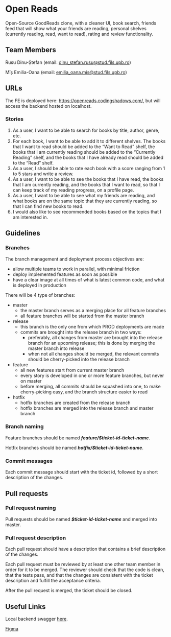 # Open Reads

Open-Source GoodReads clone, with a cleaner UI, book search, friends feed that will show what your friends are reading, personal shelves (currently reading, read, want to read), rating and review functionality.

## Team Members

Rusu Dinu-Ștefan (email: dinu_stefan.rusu@stud.fils.upb.ro)

Mîș Emilia-Oana (email: emilia_oana.mis@stud.fils.upb.ro)

## URLs

The FE is deployed here: https://openreads.codingshadows.com/, but will access the backend hosted on localhost.

### Stories

1. As a user, I want to be able to search for books by title, author, genre, etc.
2. For each book, I want to be able to add it to different shelves. The books that I want to read should be added to the “Want to Read” shelf, the books that I am currently reading should be added to the “Currently Reading” shelf, and the books that I have already read should be added to the “Read” shelf.
3. As a user, I should be able to rate each book with a score ranging from 1 to 5 stars and write a review.
4. As a user, I want to be able to see the books that I have read, the books that I am currently reading, and the books that I want to read, so that I can keep track of my reading progress, on a profile page.
5. As a user, I want to be able to see what my friends are reading, and what books are on the same topic that they are currently reading, so that I can find new books to read.
6. I would also like to see recommended books based on the topics that I am interested in.

## Guidelines

### Branches

The branch management and deployment process objectives are:

* allow multiple teams to work in parallel, with minimal friction
* deploy implemented features as soon as possible
* have a clear image at all times of what is latest common code, and what is deployed in production

There will be 4 type of branches:

* master
  * the master branch serves as a merging place for all feature branches
  * all feature branches will be started from the master branch
* release
  * this branch is the only one from which PROD deployments are made
  * commits are brought into the release branch in two ways:
    * preferably, all changes from master are brought into the release branch for an upcoming release; this is done by merging the master branch into release
    * when not all changes should be merged, the relevant commits should be cherry-picked into the release branch
* feature
  * all new features start from current master branch
  * every story is developed in one or more feature branches, but never on master
  * before merging, all commits should be squashed into one, to make cherry-picking easy, and the branch structure easier to read
* hotfix
  * hotfix branches are created from the release branch
  * hotfix branches are merged into the release branch and master branch

### Branch naming

Feature branches should be named ***feature/$ticket-id-ticket-name***.

Hotfix branches should be named ***hotfix/$ticket-id-ticket-name***.

### Commit messages

Each commit message should start with the ticket id, followed by a short description of the changes.

## Pull requests

### Pull request naming

Pull requests should be named ***$ticket-id-ticket-name*** and merged into master.

### Pull request description

Each pull request should have a description that contains a brief description of the changes.

Each pull request must be reviewed by at least one other team member in order for it to be merged. The reviewer should check that the code is clean, that the tests pass, and that the changes are consistent with the ticket description and fulfill the acceptance criteria.

After the pull request is merged, the ticket should be closed.

## Useful Links

Local backend swagger [here](http://localhost:8080/swagger-ui/index.html).

[Figma](https://www.figma.com/file/5n6GkvKFhgsmvVssX9WZpM/Open-Reads)
